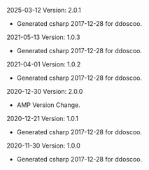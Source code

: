 2025-03-12 Version: 2.0.1
- Generated csharp 2017-12-28 for ddoscoo.

2021-05-13 Version: 1.0.3
- Generated csharp 2017-12-28 for ddoscoo.

2021-04-01 Version: 1.0.2
- Generated csharp 2017-12-28 for ddoscoo.

2020-12-30 Version: 2.0.0
- AMP Version Change.

2020-12-21 Version: 1.0.1
- Generated csharp 2017-12-28 for ddoscoo.

2020-11-30 Version: 1.0.0
- Generated csharp 2017-12-28 for ddoscoo.

